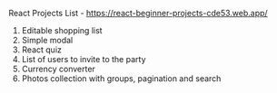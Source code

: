 React Projects List - https://react-beginner-projects-cde53.web.app/

1. Editable shopping list
2. Simple modal
3. React quiz
4. List of users to invite to the party
5. Currency converter
6. Photos collection with groups, pagination and search

